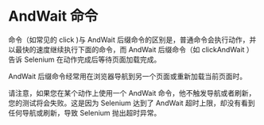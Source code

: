 # AndWait 命令

命令（如常见的 click )与 AndWait 后缀命令的区别是，普通命令会执行动作，并以最快的速度继续执行下面的命令，而 AndWait 后缀命令（如 clickAndWait ）告诉 Selenium 在动作完成后等待页面加载完成。

AndWait 后缀命令经常用在浏览器导航到另一个页面或重新加载当前页面时。 

请注意，如果您在某个动作上使用一个 AndWait 命令，他不触发导航或者刷新，您的测试将会失败。这是因为 Selenium 达到了 AndWait 超时上限，却没有看到任何导航或刷新，导致 Selenium 抛出超时异常。
